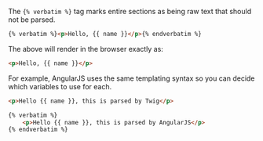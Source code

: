 The `{% verbatim %}` tag marks entire sections as being raw text that should not be parsed.

```html
{% verbatim %}<p>Hello, {{ name }}</p>{% endverbatim %}
```

The above will render in the browser exactly as:

```html
<p>Hello, {{ name }}</p>
```

For example, AngularJS uses the same templating syntax so you can decide which variables to use for each.

```html
<p>Hello {{ name }}, this is parsed by Twig</p>

{% verbatim %}
    <p>Hello {{ name }}, this is parsed by AngularJS</p>
{% endverbatim %}
```
